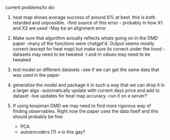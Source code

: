 current problems/to do:

1) heat map shows average success of around 6% at best. this is both retarded and unpossible.
   -find source of this error - probably in how X1 and X2 are used
   -May be an alignment error
   
2) Make sure that algorithm actually reflects whats going on in the DMD paper
   -many of the functions were chatgpt'd. Output seems mostly correct (except for heat map) but make sure its correct under the hood
   -datasets may need to be tweated
   -l and m values may need to be tweaked

3) test model on different datasets
   -see if we can get the same data that was used in the paper

4) generalize the model and package it in such a way that we can drop it in a larger algo
   -automatically update with current days price and add to dataset
   -live updates for heat map accuracy
   -run it on a server?

5) If using koopman DMD we may need to find more rigorous way of finding observables. Right now the paper uses the data itself and this should probably be fine
    - PCA
    - autoencoders (?) <-is this gay?
